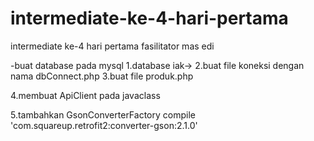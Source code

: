 # intermediate-ke-4-hari-pertama
intermediate ke-4  hari pertama fasilitator mas edi

-buat database pada mysql
  1.database iak->
  2.buat file koneksi dengan nama dbConnect.php
  3.buat file produk.php


  4.membuat ApiClient pada javaclass

  5.tambahkan GsonConverterFactory     compile 'com.squareup.retrofit2:converter-gson:2.1.0'


